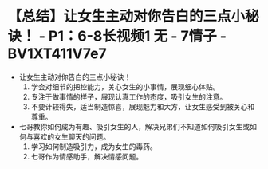 # 【总结】让女生主动对你告白的三点小秘诀！ - P1：6-8长视频1 无 - 7情子 - BV1XT411V7e7

-   让女生主动对你告白的三点小秘诀！
    1.  学会对细节的把控能力，关心女生的小事情，展现细心体贴。
    2.  专注于做事情的样子，展现认真工作的态度，吸引女生的注意。
    3.  不要计较得失，适当制造惊喜，展现魅力和大方，让女生感受到被关心和尊重。
-   七哥教你如何成为有趣、吸引女生的人，解决兄弟们不知道如何吸引女生或如何与喜欢的女生聊天的问题。
    1.  学习如何制造吸引力，成为女生的毒药。
    2.  七哥作为情感助手，解决情感问题。